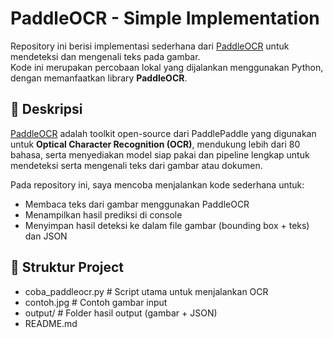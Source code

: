 # PaddleOCR - Simple Implementation

Repository ini berisi implementasi sederhana dari [PaddleOCR](https://github.com/PaddlePaddle/PaddleOCR) untuk mendeteksi dan mengenali teks pada gambar.  
Kode ini merupakan percobaan lokal yang dijalankan menggunakan Python, dengan memanfaatkan library **PaddleOCR**.

## 📌 Deskripsi
[PaddleOCR](https://github.com/PaddlePaddle/PaddleOCR) adalah toolkit open-source dari PaddlePaddle yang digunakan untuk **Optical Character Recognition (OCR)**, mendukung lebih dari 80 bahasa, serta menyediakan model siap pakai dan pipeline lengkap untuk mendeteksi serta mengenali teks dari gambar atau dokumen.

Pada repository ini, saya mencoba menjalankan kode sederhana untuk:
- Membaca teks dari gambar menggunakan PaddleOCR
- Menampilkan hasil prediksi di console
- Menyimpan hasil deteksi ke dalam file gambar (bounding box + teks) dan JSON

## 📂 Struktur Project
- coba_paddleocr.py # Script utama untuk menjalankan OCR
- contoh.jpg # Contoh gambar input
- output/ # Folder hasil output (gambar + JSON)
- README.md
